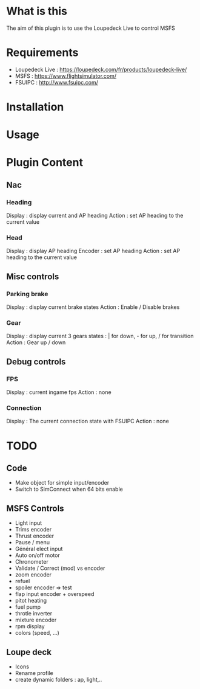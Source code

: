 # What is this
The aim of this plugin is to use the Loupedeck Live to control MSFS
# Requirements
* Loupedeck Live : https://loupedeck.com/fr/products/loupedeck-live/
* MSFS : https://www.flightsimulator.com/
* FSUIPC : http://www.fsuipc.com/
# Installation

# Usage

# Plugin Content
## Nac
### Heading
Display : display current and AP heading
Action : set AP heading to the current value
### Head
Display : display AP heading
Encoder : set AP heading
Action : set AP heading to the current value
## Misc controls
### Parking brake
Display : display current brake states
Action : Enable / Disable brakes
### Gear
Display : display current 3 gears states : | for down, - for up, / for transition
Action : Gear up / down
## Debug controls
### FPS
Display : current ingame fps
Action : none
### Connection
Display : The current connection state with FSUIPC
Action : none

# TODO
## Code
* Make object for simple input/encoder
* Switch to SimConnect when 64 bits enable


## MSFS Controls
* Light input
* Trims encoder
* Thrust encoder
* Pause / menu
* Général elect input
* Auto on/off motor
* Chronometer
* Validate / Correct (mod) vs encoder
* zoom encoder
* refuel
* spoiler encoder => test
* flap input encoder + overspeed
* pitot heating
* fuel pump
* throtle inverter
* mixture encoder
* rpm display
* colors (speed, ...)


## Loupe deck
* Icons
* Rename profile
* create dynamic folders : ap, light,..



